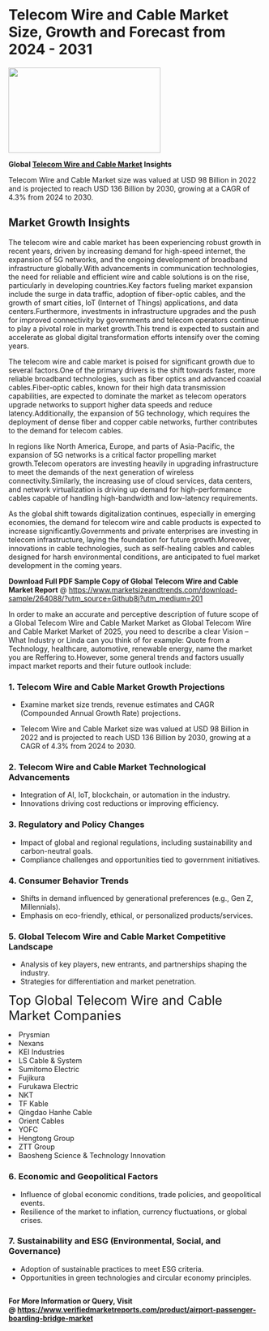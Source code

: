 <H1>Telecom Wire and Cable Market Size, Growth and Forecast from 2024 - 2031</H1><img class="aligncenter size-medium wp-image-584254" src="https://thirdeyenews.in/wp-content/uploads/2024/09/Global-Market-Research-300x168.jpeg" alt="" width="300" height="168" /><p><strong>Global&nbsp;<a href="https://www.marketsizeandtrends.com/download-sample/264088/?utm_source=Github8j?utm_medium=201">Telecom Wire and Cable Market</a> Insights</strong></p><p>Telecom Wire and Cable Market size was valued at USD 98 Billion in 2022 and is projected to reach USD 136 Billion by 2030, growing at a CAGR of 4.3% from 2024 to 2030.</p><p><h2>Market Growth Insights</h2> <p>The telecom wire and cable market has been experiencing robust growth in recent years, driven by increasing demand for high-speed internet, the expansion of 5G networks, and the ongoing development of broadband infrastructure globally.With advancements in communication technologies, the need for reliable and efficient wire and cable solutions is on the rise, particularly in developing countries.Key factors fueling market expansion include the surge in data traffic, adoption of fiber-optic cables, and the growth of smart cities, IoT (Internet of Things) applications, and data centers.Furthermore, investments in infrastructure upgrades and the push for improved connectivity by governments and telecom operators continue to play a pivotal role in market growth.This trend is expected to sustain and accelerate as global digital transformation efforts intensify over the coming years.</p> <p>The telecom wire and cable market is poised for significant growth due to several factors.One of the primary drivers is the shift towards faster, more reliable broadband technologies, such as fiber optics and advanced coaxial cables.Fiber-optic cables, known for their high data transmission capabilities, are expected to dominate the market as telecom operators upgrade networks to support higher data speeds and reduce latency.Additionally, the expansion of 5G technology, which requires the deployment of dense fiber and copper cable networks, further contributes to the demand for telecom cables.</p> <p>In regions like North America, Europe, and parts of Asia-Pacific, the expansion of 5G networks is a critical factor propelling market growth.Telecom operators are investing heavily in upgrading infrastructure to meet the demands of the next generation of wireless connectivity.Similarly, the increasing use of cloud services, data centers, and network virtualization is driving up demand for high-performance cables capable of handling high-bandwidth and low-latency requirements.</p> <p>As the global shift towards digitalization continues, especially in emerging economies, the demand for telecom wire and cable products is expected to increase significantly.Governments and private enterprises are investing in telecom infrastructure, laying the foundation for future growth.Moreover, innovations in cable technologies, such as self-healing cables and cables designed for harsh environmental conditions, are anticipated to fuel market development in the coming years.</p> <p><span class=""><strong>Download Full PDF Sample Copy of Global Telecom Wire and Cable Market Report</strong> @ <a href="https://www.marketsizeandtrends.com/download-sample/264088/?utm_source=Github8j?utm_medium=201" target="_blank">https://www.marketsizeandtrends.com/download-sample/264088/?utm_source=Github8j?utm_medium=201</a></span></p><p>In order to make an accurate and perceptive description of future scope of a Global&nbsp;Telecom Wire and Cable Market Market as Global&nbsp;Telecom Wire and Cable Market Market of 2025, you need to describe a clear Vision &ndash; What Industry or Linda can you think of for example: Quote from a Technology, healthcare, automotive, renewable energy, name the market you are Reffering to.However, some general trends and factors usually impact market reports and their future outlook include:</p><h3>1.&nbsp;<strong>Telecom Wire and Cable Market Growth Projections</strong></h3><ul><li>Examine market size trends, revenue estimates and CAGR (Compounded Annual Growth Rate) projections.</li><li><p>Telecom Wire and Cable Market size was valued at USD 98 Billion in 2022 and is projected to reach USD 136 Billion by 2030, growing at a CAGR of 4.3% from 2024 to 2030.</p></li></ul><h3>2.&nbsp;<strong>Telecom Wire and Cable Market Technological Advancements</strong></h3><ul><li>Integration of AI, IoT, blockchain, or automation in the industry.</li><li>Innovations driving cost reductions or improving efficiency.</li></ul><h3>3.&nbsp;<strong>Regulatory and Policy Changes</strong></h3><ul><li>Impact of global and regional regulations, including sustainability and carbon-neutral goals.</li><li>Compliance challenges and opportunities tied to government initiatives.</li></ul><h3>4.&nbsp;<strong>Consumer Behavior Trends</strong></h3><ul><li>Shifts in demand influenced by generational preferences (e.g., Gen Z, Millennials).</li><li>Emphasis on eco-friendly, ethical, or personalized products/services.</li></ul><h3>5.&nbsp;<strong>Global Telecom Wire and Cable Market Competitive Landscape</strong></h3><ul><li>Analysis of key players, new entrants, and partnerships shaping the industry.</li><li>Strategies for differentiation and market penetration.</li></ul><p data-pm-slice="1 1 []"><span style="color: inherit; font-family: inherit; font-size: 25px;">Top Global Telecom Wire and Cable Market Companies</span></p><div class="" data-test-id=""><p><li>Prysmian</li><li> Nexans</li><li> KEI Industries</li><li> LS Cable & System</li><li> Sumitomo Electric</li><li> Fujikura</li><li> Furukawa Electric</li><li> NKT</li><li> TF Kable</li><li> Qingdao Hanhe Cable</li><li> Orient Cables</li><li> YOFC</li><li> Hengtong Group</li><li> ZTT Group</li><li> Baosheng Science & Technology Innovation</li></p></div><h3>6.&nbsp;<strong>Economic and Geopolitical Factors</strong></h3><ul><li>Influence of global economic conditions, trade policies, and geopolitical events.</li><li>Resilience of the market to inflation, currency fluctuations, or global crises.</li></ul><h3>7.&nbsp;<strong>Sustainability and ESG (Environmental, Social, and Governance)</strong></h3><ul><li>Adoption of sustainable practices to meet ESG criteria.</li><li>Opportunities in green technologies and circular economy principles.</li></ul><h2><strong style="font-size: 14px;">For More Information or Query, Visit @&nbsp;</strong><a style="background-color: #ffffff; font-size: 14px;" href="https://www.marketsizeandtrends.com/report/telecom-wire-and-cable-market/" target="_blank">https://www.verifiedmarketreports.com/product/airport-passenger-boarding-bridge-market</a></h2>